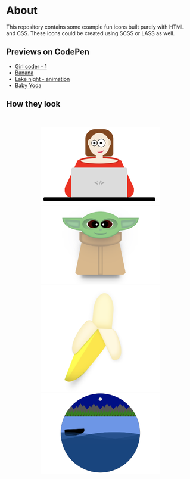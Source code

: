 # About
This repository contains some example fun icons built purely with 
HTML and CSS.
These icons could be created using SCSS or LASS as well.

## Previews on CodePen

- [Girl coder - 1](https://codepen.io/shaqayeq/pen/LYBXzLP)
- [Banana](https://codepen.io/shaqayeq/pen/ZEjmdaz)
- [Lake night - animation](https://codepen.io/shaqayeq/pen/zYLyxzd)
- [Baby Yoda](https://codepen.io/shaqayeq/pen/mdjamJb)

## How they look
<br/>
<p align='center'>
<img src='./docs/images/girl-coder-1.png' width='320px'>
<img src='./docs/images/baby-yoda.png' width='320px'>
<img src='./docs/images/banana.png' width='320px'>
<img src='./docs/images/lake-night.png' width='320px'>
</p>

